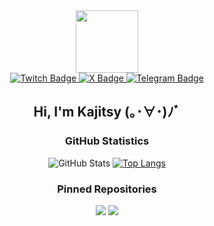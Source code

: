 <div id="header" align="center">
  <img src="https://avatars.githubusercontent.com/u/94784342?v=5" width="100"/>
  <div id="badges">
    <a href="https://www.twitch.tv/kajits_">
      <img src="https://img.shields.io/badge/Twitch-964fff?logo=twitch&logoColor=white&style=for-the-badge" alt="Twitch Badge"/>
    </a>
    <a href="https://x.com/kajitsy">
      <img src="https://img.shields.io/badge/X-black?logo=x&logoColor=white&style=for-the-badge" alt="X Badge"/>
    </a>
    <a href="https://t.me/kajitsyo">
      <img src="https://img.shields.io/badge/Telegram-2fabea?logo=telegram&logoColor=white&style=for-the-badge" alt="Telegram Badge"/>
    </a>
  </div>
  
  ## Hi, I'm Kajitsy (｡･∀･)ﾉﾞ
</div>

<div id="GitHub-Statistics" align="center">
  
### GitHub Statistics

![GitHub Stats](https://github-readme-stats.vercel.app/api?username=kajitsy&theme=transparent&hide_border=true)
[![Top Langs](https://github-readme-stats.vercel.app/api/top-langs/?username=kajitsy&theme=transparent&hide_border=true)](https://github.com/Kajitsy?tab=repositories)
</div>   

<div id="Pin-Repositories" align="center">
  
### Pinned Repositories

[![](https://github-readme-stats.vercel.app/api/pin/?username=kajitsy&repo=Genshin-Star-Rail-CodeEntter&theme=transparent&hide_border=true)](https://github.com/Kajitsy/Genshin-Star-Rail-CodeEntter)
[![](https://github-readme-stats.vercel.app/api/pin/?username=kajitsy&repo=Emilia&theme=transparent&hide_border=true)](https://github.com/Kajitsy/Emilia)
</div>
